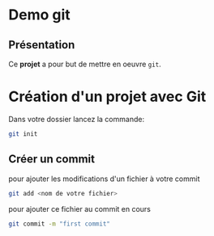 # Demo git

## Présentation
Ce **projet** a pour but de mettre en oeuvre `git`.

# Création d'un projet avec Git
Dans votre dossier lancez la commande:
```sh
git init
```

## Créer un commit
pour ajouter les modifications d'un fichier à votre commit
```sh
git add <nom de votre fichier>
```
pour ajouter ce fichier au commit en cours
```sh
git commit -m "first commit"
```